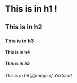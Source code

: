 # This is in h1 ! 
## This is in h2
### This is in h3
#### This is in h4
##### This is in h5
###### This is in h6 ![Image of Yaktocat](https://octodex.github.com/images/yaktocat.png)
